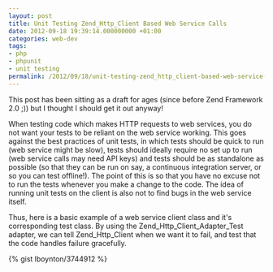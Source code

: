 ```yaml
---
layout: post
title: Unit Testing Zend_Http_Client Based Web Service Calls
date: 2012-09-18 19:39:14.000000000 +01:00
categories: web-dev
tags:
- php
- phpunit
- unit testing
permalink: /2012/09/18/unit-testing-zend_http_client-based-web-service-calls/
---
```

This post has been sitting as a draft for ages (since before Zend Framework 2.0 ;)) but I thought I should get it out anyway!

When testing code which makes HTTP requests to web services, you do not want your tests to be reliant on the web service working. This goes against the best practices of unit tests, in which tests should be quick to run (web service might be slow), tests should ideally require no set up to run (web service calls may need API keys) and tests should be as standalone as possible (so that they can be run on say, a continuous integration server, or so you can test offline!). The point of this is so that you have no excuse not to run the tests whenever you make a change to the code. The idea of running unit tests on the client is also not to find bugs in the web service itself.

Thus, here is a basic example of a web service client class and it's corresponding test class. By using the Zend_Http_Client_Adapter_Test adapter, we can tell Zend_Http_Client when we want it to fail, and test that the code handles failure gracefully.

{% gist lboynton/3744912 %}